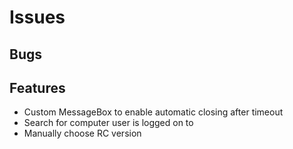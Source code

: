 # Issues

## Bugs

## Features
* Custom MessageBox to enable automatic closing after timeout
* Search for computer user is logged on to
* Manually choose RC version